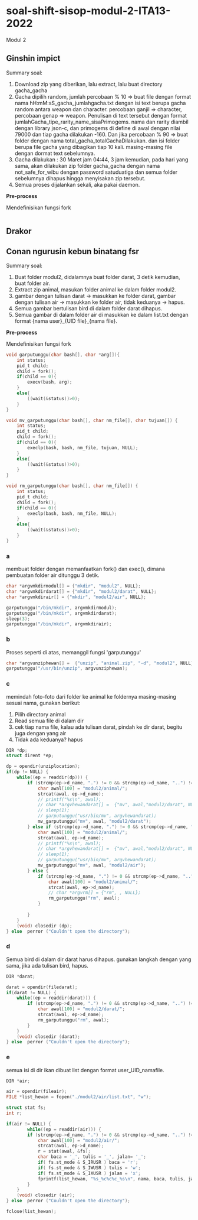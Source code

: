 # soal-shift-sisop-modul-2-ITA13-2022

Modul 2

## Ginshin impict
Summary soal:
1. Download zip yang diberikan, lalu extract, lalu buat directory gacha_gacha
2. Gacha dipilih random, jumlah percobaan % 10 => buat file dengan format nama hH:mM:sS_gacha_jumlahgacha.txt dengan isi text berupa gacha random antara weapon dan character. percobaan ganjil => character, percobaan genap => weapon. Penulisan di text tersebut dengan format jumlahGacha_tipe_rarity_name_sisaPrimogems. nama dan rarity diambil dengan library json-c, dan primogems di define di awal dengan nilai 79000 dan tiap gacha dilakukan -160. Dan jika percobaan % 90 => buat folder dengan nama total_gacha_totalGachaDilakukan. dan isi folder berupa file gacha yang dibagikan tiap 10 kali. masing-masing file dengan dormat text sebelumnya.
3. Gacha dilakukan : 30 Maret jam 04:44, 3 jam kemudian, pada hari yang sama, akan dilakukan zip folder gacha_gacha dengan nama not_safe_for_wibu dengan password satuduatiga dan semua folder sebelumnya dihapus hingga menyisakan zip tersebut.
4. Semua proses dijalankan sekali, aka pakai daemon.

**Pre-process**

Mendefinisikan fungsi fork
```c
```

## Drakor

## Conan ngurusin kebun binatang fsr
Summary soal:
1. Buat folder modul2, didalamnya buat folder darat, 3 detik kemudian, buat folder air.
2. Extract zip animal, masukan folder animal ke dalam folder modul2.
3. gambar dengan tulisan darat -> masukkan ke folder darat, gambar dengan tulisan air -> masukkan ke folder air, tidak keduanya -> hapus.
4. Semua gambar bertulisan bird di dalam folder darat dihapus.
5. Semua gambar di dalam folder air di masukkan ke dalam list.txt dengan format \{nama user\}\_\{UID file\}\_\{nama file\}.

**Pre-process**

Mendefinisikan fungsi fork
```C
void garputunggu(char bash[], char *arg[]){
    int status;
    pid_t child;
    child = fork();
    if(child == 0){
        execv(bash, arg);
    }
    else{
        ((wait(&status))>0);
    }
}

void mv_garputunggu(char bash[], char nm_file[], char tujuan[]) {
    int status;
    pid_t child;
    child = fork();
    if(child == 0){
        execlp(bash, bash, nm_file, tujuan, NULL);
    }
    else{
        ((wait(&status))>0);
    }
}

void rm_garputunggu(char bash[], char nm_file[]) {
    int status;
    pid_t child;
    child = fork();
    if(child == 0){
        execlp(bash, bash, nm_file, NULL);
    }
    else{
        ((wait(&status))>0);
    }
}
```

### a
membuat folder dengan memanfaatkan fork() dan exec(), dimana pembuatan folder air ditunggu 3 detik.
```c
char *argvmkdirmodul[] = {"mkdir", "modul2", NULL};
char *argvmkdirdarat[] = {"mkdir", "modul2/darat", NULL};
char *argvmkdirair[] = {"mkdir", "modul2/air", NULL};

garputunggu("/bin/mkdir", argvmkdirmodul);
garputunggu("/bin/mkdir", argvmkdirdarat);
sleep(3);
garputunggu("/bin/mkdir", argvmkdirair);
```

### b
Proses seperti di atas, memanggil fungsi 'garputunggu'
```C
char *argvunziphewan[] =  {"unzip", "animal.zip", "-d", "modul2", NULL};
garputunggu("/usr/bin/unzip", argvunziphewan);
```

### c
memindah foto-foto dari folder ke animal ke foldernya masing-masing sesuai nama, gunakan berikut:
1. Pilih directory animal
2. Read semua file di dalam dir
3. cek tiap nama file, kalau ada tulisan darat, pindah ke dir darat, begitu juga dengan yang air
4. Tidak ada keduanya? hapus
```C
DIR *dp;
struct dirent *ep;

dp = opendir(unziplocation);
if(dp != NULL) {
    while((ep = readdir(dp))) {
        if (strcmp(ep->d_name, ".") != 0 && strcmp(ep->d_name, "..") != 0 && strstr(ep->d_name, "darat")) {
            char awal[100] = "modul2/animal/";
            strcat(awal, ep->d_name); 
            // printf("%s\n", awal);
            // char *argvhewandarat[] =  {"mv", awal,"modul2/darat", NULL};
            // sleep(1);
            // garputunggu("usr/bin/mv", argvhewandarat);
            mv_garputunggu("mv", awal, "modul2/darat");
        } else if (strcmp(ep->d_name, ".") != 0 && strcmp(ep->d_name, "..") != 0 && strstr(ep->d_name, "air")) {
            char awal[100] = "modul2/animal/";
            strcat(awal, ep->d_name); 
            // printf("%s\n", awal);
            // char *argvhewandarat[] =  {"mv", awal,"modul2/darat", NULL};
            // sleep(1);
            // garputunggu("usr/bin/mv", argvhewandarat);
            mv_garputunggu("mv", awal, "modul2/air");
        } else {
            if (strcmp(ep->d_name, ".") != 0 && strcmp(ep->d_name, "..") != 0) {
                char awal[100] = "modul2/animal/";
                strcat(awal, ep->d_name); 
                // char *argvrm[] = {"rm", , NULL};
                rm_garputunggu("rm", awal);
            }
            
        }
    }
    (void) closedir (dp);
} else  perror ("Couldn't open the directory");
```

### d
Semua bird di dalam dir darat harus dihapus. gunakan langkah dengan yang sama, jika ada tulisan bird, hapus.
```C
DIR *darat;

darat = opendir(filedarat);
if(darat != NULL) {
    while((ep = readdir(darat))) {
        if (strcmp(ep->d_name, ".") != 0 && strcmp(ep->d_name, "..") != 0 && strstr(ep->d_name, "bird")) {
            char awal[100] = "modul2/darat/";
            strcat(awal, ep->d_name); 
            rm_garputunggu("rm", awal);
        }
    }
    (void) closedir (darat);
} else  perror ("Couldn't open the directory");
```

### e
semua isi di dir ikan dibuat list dengan format user_UID_namafile.
```C
DIR *air;

air = opendir(fileair);
FILE *list_hewan = fopen("./modul2/air/list.txt", "w");

struct stat fs;
int r;

if(air != NULL) {
        while((ep = readdir(air))) {
        if (strcmp(ep->d_name, ".") != 0 && strcmp(ep->d_name, "..") != 0 && strstr(ep->d_name, "jpg")) {
            char awal[100] = "modul2/air/";
            strcat(awal, ep->d_name);
            r = stat(awal, &fs);
            char baca = '_', tulis = '_', jalan= '_';
            if( fs.st_mode & S_IRUSR ) baca = 'r';
            if( fs.st_mode & S_IWUSR ) tulis = 'w';
            if( fs.st_mode & S_IXUSR ) jalan = 'x';
            fprintf(list_hewan, "%s_%c%c%c_%s\n", nama, baca, tulis, jalan, ep->d_name);
        }
    }
    (void) closedir (air);
} else  perror ("Couldn't open the directory");

fclose(list_hewan);
```
